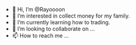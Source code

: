 - 👋 Hi, I’m @Rayoooon
- 👀 I’m interested in collect money for my family. 
- 🌱 I’m currently learning how to trading. 
- 💞️ I’m looking to collaborate on ...
- 📫 How to reach me ...

<!---
Rayoooon/Rayoooon is a ✨ special ✨ repository because its `README.md` (this file) appears on your GitHub profile.
You can click the Preview link to take a look at your changes.
--->
